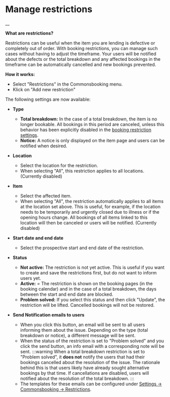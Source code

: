 #  Manage restrictions

__

**What are restrictions?**

Restrictions can be useful when the item you are lending is defective or completely out of order.
With booking restrictions, you can manage such cases without having to adjust the timeframe.
Your users will be notified about the defects or the total breakdown and any affected bookings in the timeframe can be automatically cancelled and new bookings prevented.

**How it works:**

  * Select "Restrictions" in the Commonsbooking menu.
  * Klick on "Add new restriction"

The following settings are now available:

  * **Type**
    * **Total breakdown:** In the case of a total breakdown, the item is no longer bookable. All bookings in this period are canceled, unless this behavior has been explicitly disabled in the [booking restriction settings](/en/documentation/settings/restrictions).
    * **Notice:** A notice is only displayed on the item page and users can be notified when desired.
  * **Location**
    * Select the location for the restriction.
    * When selecting "All", this restriction applies to all locations. (Currently disabled)
  * **Item**
    * Select the affected item.
    * When selecting "All", the restriction automatically applies to all items at the location set above. This is useful, for example, if the location needs to be temporarily and urgently closed due to illness or if the opening hours change. All bookings of all items linked to this location will then be canceled or users will be notified. (Currently disabled)
  * **Start date and end date**
    * Select the prospective start and end date of the restriction.
  * **Status**
    * **Not active:** The restriction is not yet active. This is useful if you want to create and save the restrictions first, but do not want to inform users yet.
    * **Active:** = The restriction is shown on the booking pages (in the booking calendar) and in the case of a total breakdown, the days between the start and end date are blocked.
    * **Problem solved:** If you select this status and then click "Update", the restriction will be lifted. Cancelled bookings will not be restored.

  * **Send Notification emails to users**
    * When you click this button, an email will be sent to all users informing them about the issue. Depending on the type (total breakdown or notice), a different message will be sent.
    * When the status of the restriction is set to "Problem solved" and you click the send button, an info email with a corresponding note will be sent.
      :::warning
        When a total breakdown restriction is set to "Problem solved", it **does not** notify the users that had their bookings cancelled about the resolution of the issue. The rationale behind this is that users likely have already sought alternative bookings by that time. If cancellations are disabled, users will notified about the resolution of the total breakdown.
        :::
    * The templates for these emails can be configured under [Settings -> Commonsbooking -> Restrictions](/en/documentation/settings/restrictions).
